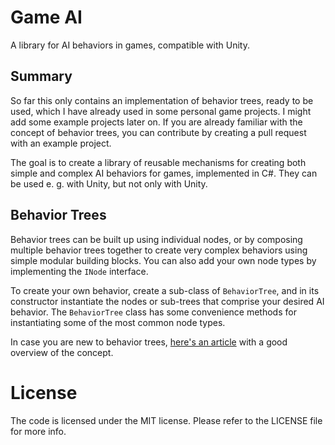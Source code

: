 # Game AI

A library for AI behaviors in games, compatible with Unity.

## Summary

So far this only contains an implementation of behavior trees, ready to be used, which I have already used in some personal game projects. I might add some example projects later on. If you are already familiar with the concept of behavior trees, you can contribute by creating a pull request with an example project.

The goal is to create a library of reusable mechanisms for creating both simple and complex AI behaviors for games, implemented in C#. They can be used e. g. with Unity, but not only with Unity.

## Behavior Trees

Behavior trees can be built up using individual nodes, or by composing multiple behavior trees together to create very complex behaviors using simple modular building blocks. You can also add your own node types by implementing the `INode` interface.

To create your own behavior, create a sub-class of `BehaviorTree`, and in its constructor instantiate the nodes or sub-trees that comprise your desired AI behavior. The `BehaviorTree` class has some convenience methods for instantiating some of the most common node types.

In case you are new to behavior trees, [here's an article](https://www.gamasutra.com/blogs/ChrisSimpson/20140717/221339/Behavior_trees_for_AI_How_they_work.php) with a good overview of the concept.

# License

The code is licensed under the MIT license. Please refer to the LICENSE file for more info.
